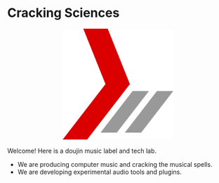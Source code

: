 # Cracking Sciences
<p align="center" width="50%">
  <img width="50%" src="./assets/pics/icon_prototype.png" alt="Cracking Sciences"/>
</p>

Welcome! Here is a doujin music label and tech lab.    
- We are producing computer music and cracking the musical spells.
- We are developing experimental audio tools and plugins.  
